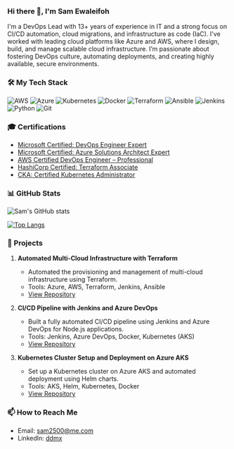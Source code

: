 ### Hi there 👋, I'm Sam Ewaleifoh

I'm a DevOps Lead with 13+ years of experience in IT and a strong focus on CI/CD automation, cloud migrations, and infrastructure as code (IaC). I've worked with leading cloud platforms like Azure and AWS, where I design, build, and manage scalable cloud infrastructure. I’m passionate about fostering DevOps culture, automating deployments, and creating highly available, secure environments.

### 🛠️ My Tech Stack

![AWS](https://img.shields.io/badge/AWS-232F3E?style=for-the-badge&logo=amazon-aws&logoColor=white)
![Azure](https://img.shields.io/badge/Azure-0078D4?style=for-the-badge&logo=microsoft-azure&logoColor=white)
![Kubernetes](https://img.shields.io/badge/Kubernetes-326CE5?style=for-the-badge&logo=kubernetes&logoColor=white)
![Docker](https://img.shields.io/badge/Docker-2496ED?style=for-the-badge&logo=docker&logoColor=white)
![Terraform](https://img.shields.io/badge/Terraform-7B42BC?style=for-the-badge&logo=terraform&logoColor=white)
![Ansible](https://img.shields.io/badge/Ansible-EE0000?style=for-the-badge&logo=ansible&logoColor=white)
![Jenkins](https://img.shields.io/badge/Jenkins-D24939?style=for-the-badge&logo=jenkins&logoColor=white)
![Python](https://img.shields.io/badge/Python-3776AB?style=for-the-badge&logo=python&logoColor=white)
![Git](https://img.shields.io/badge/Git-F05032?style=for-the-badge&logo=git&logoColor=white)

### 🎓 Certifications
- [Microsoft Certified: DevOps Engineer Expert](https://learn.microsoft.com/api/credentials/share/en-us/ddmx/27E11CD5BDCB6541?sharingId)
- [Microsoft Certified: Azure Solutions Architect Expert](https://learn.microsoft.com/api/credentials/share/en-us/ddmx/B49CA15765B9D1DB?sharingId)
- [AWS Certified DevOps Engineer – Professional](https://www.credly.com/badges/0b20ce95-5549-46e9-8bad-39417525c5de/public_url)
- [HashiCorp Certified: Terraform Associate](https://www.credly.com/badges/2898dedf-5108-454e-bb8a-6b00811e4572/public_url)
- [CKA: Certified Kubernetes Administrator](https://www.credly.com/badges/8bfef5e9-2515-414d-aee3-76edce8bb227/public_url)

### 📊 GitHub Stats

![Sam's GitHub stats](https://github-readme-stats.vercel.app/api?username=imgcc&show_icons=true&theme=radical)

[![Top Langs](https://github-readme-stats.vercel.app/api/top-langs/?username=imgcc&layout=compact)](https://github.com/imgcc)

### 💼 Projects

1. **Automated Multi-Cloud Infrastructure with Terraform**
   - Automated the provisioning and management of multi-cloud infrastructure using Terraform.
   - Tools: Azure, AWS, Terraform, Jenkins, Ansible
   - [View Repository](https://github.com/imgcc/multi-cloud-infra-terraform)

2. **CI/CD Pipeline with Jenkins and Azure DevOps**
   - Built a fully automated CI/CD pipeline using Jenkins and Azure DevOps for Node.js applications.
   - Tools: Jenkins, Azure DevOps, Docker, Kubernetes (AKS)
   - [View Repository](https://github.com/imgcc/cicd-pipeline-azure-jenkins)

3. **Kubernetes Cluster Setup and Deployment on Azure AKS**
   - Set up a Kubernetes cluster on Azure AKS and automated deployment using Helm charts.
   - Tools: AKS, Helm, Kubernetes, Docker
   - [View Repository](https://github.com/imgcc/kubernetes-aks-deployment)

### 📫 How to Reach Me

- Email: sam2500@me.com
- LinkedIn: [ddmx](https://www.linkedin.com/in/ddmx/)